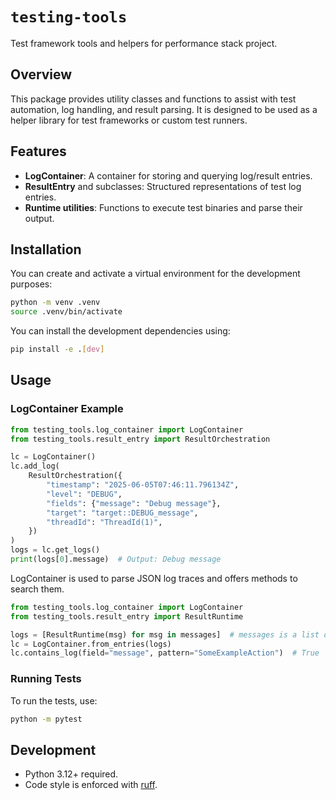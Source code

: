 # `testing-tools`

Test framework tools and helpers for performance stack project.

## Overview

This package provides utility classes and functions to assist with test automation, log handling, and result parsing.
It is designed to be used as a helper library for test frameworks or custom test runners.

## Features

- **LogContainer**: A container for storing and querying log/result entries.
- **ResultEntry** and subclasses: Structured representations of test log entries.
- **Runtime utilities**: Functions to execute test binaries and parse their output.

## Installation

You can create and activate a virtual environment for the development purposes:

```sh
python -m venv .venv
source .venv/bin/activate
```

You can install the development dependencies using:

```sh
pip install -e .[dev]
```

## Usage

### LogContainer Example

```python
from testing_tools.log_container import LogContainer
from testing_tools.result_entry import ResultOrchestration

lc = LogContainer()
lc.add_log(
    ResultOrchestration({
        "timestamp": "2025-06-05T07:46:11.796134Z",
        "level": "DEBUG",
        "fields": {"message": "Debug message"},
        "target": "target::DEBUG_message",
        "threadId": "ThreadId(1)",
    })
)
logs = lc.get_logs()
print(logs[0].message)  # Output: Debug message
```

LogContainer is used to parse JSON log traces and offers methods to search them.

```python
from testing_tools.log_container import LogContainer
from testing_tools.result_entry import ResultRuntime

logs = [ResultRuntime(msg) for msg in messages]  # messages is a list of JSON logs
lc = LogContainer.from_entries(logs)
lc.contains_log(field="message", pattern="SomeExampleAction")  # True
```

### Running Tests

To run the tests, use:

```sh
python -m pytest
```

## Development

- Python 3.12+ required.
- Code style is enforced with [ruff](https://github.com/astral-sh/ruff).
